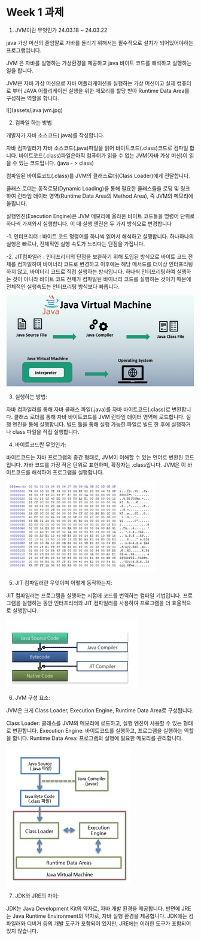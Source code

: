 # Week 1 과제

1. JVM이란 무엇인가
24.03.18 ~  24.03.22

java 가상 머신의 줄임말로 자바를 돌리기 위해서는 필수적으로 설치가 되어있어야하는 프로그램입니다. 

JVM 은 자바를 실행하는 가상환경을 제공하고 java 바이트 코드를 해석하고 실행하는 일을 합니다. 

JVM은 자바 가상 머신으로 자바 어플리케이션을 실행하는 가상 머신이고 실제 컴퓨터로 부터 JAVA 어플리케이션 실행을 위한 메모리를 할당 받아 Runtime Data Area를 구성하는 역할을 합니다.

![](assets/java jvm.jpg)


2. 컴파일 하는 방법

개발자가 자바 소스코드(.java)를 작성합니다.

자바 컴파일러가 자바 소스코드(.java)파일을 읽어 바이트코드(.class)코드로 컴파일 합니다. 바이트코드(.class)파일은아직 컴퓨터가 읽을 수 없는 JVM(자바 가상 머신)이 읽을 수 있는 코드입니다. (java - > class)

컴파일된 바이트코드(.class)를 JVM의 클래스로더(Class Loader)에게 전달합니다.

클래스 로더는 동적로딩(Dynamic Loading)을 통해 필요한 클래스들을 로딩 및 링크하여 런타임 데이터 영역(Runtime Data Area의 Method Area), 즉 JVM의 메모리에 올립니다.

실행엔진(Execution Engine)은 JVM 메모리에 올라온 바이트 코드들을 명령어 단위로 하나씩 가져와서 실행합니다. 이 때 실행 엔진은 두 가지 방식으로 변경합니다

-1. 인터프리터 : 바이트 코드 명령어를 하나씩 읽어서 해석하고 실행합니다. 하나하나의 실행은 빠르나, 전체적인 실행 속도가 느리다는 단점을 가집니다.

-2. JIT컴파일러 : 인터프리터의 단점을 보완하기 위해 도입된 방식으로 바이트 코드 전체를 컴파일하여 바이너리 코드로 변경하고 이후에는 해당 메서드를 더이상 인터프리팅 하지 않고, 바이너리 코드로 직접 실행하는 방식입니다. 하나씩 인터프리팅하여 실행하는 것이 아니라 바이트 코드 전체가 컴파일된 바이너리 코드를 실행하는 것이기 때문에 전체적인 실행속도는 인터프리팅 방식보다 빠릅니다.

![](assets/img2.JPG)



3. 실행하는 방법:

자바 컴파일러를 통해 자바 클래스 파일(.java)를 자바 바이트코드(.class)로 변환합니다.
클래스 로더를 통해 자바 바이트코드를 JVM 런타임 데이터 영역에 로드합니다.
실행 엔진을 통해 실행합니다.
빌드 툴을 통해 실행 가능한 파일로 빌드 한 후에 실행하거나 class 파일을 직접 실행합니다.


4. 바이트코드란 무엇인가:

바이트코드는 자바 프로그램의 중간 형태로, JVM이 이해할 수 있는 언어로 변환된 코드입니다. 자바 코드를 가장 작은 단위로 표현하며, 확장자는 .class입니다. JVM은 이 바이트코드를 해석하여 프로그램을 실행합니다.

![](assets/image4.png)

5. JIT 컴파일러란 무엇이며 어떻게 동작하는지:

JIT 컴파일러는 프로그램을 실행하는 시점에 코드를 번역하는 컴파일 기법입니다. 프로그램을 실행하는 동안 인터프리터와 JIT 컴파일러를 사용하여 프로그램을 더 효율적으로 실행합니다.

![](assets/image2.png)

6. JVM 구성 요소:

JVM은 크게 Class Loader, Execution Engine, Runtime Data Area로 구성됩니다.

Class Loader: 클래스를 JVM의 메모리에 로드하고, 실행 엔진이 사용할 수 있는 형태로 변환합니다.
Execution Engine: 바이트코드를 실행하고, 프로그램을 실행하는 역할을 합니다.
Runtime Data Area: 프로그램의 실행에 필요한 메모리를 관리합니다.

![](assets/image3.png)

7. JDK와 JRE의 차이:

JDK는 Java Development Kit의 약자로, 자바 개발 환경을 제공합니다. 반면에 JRE는 Java Runtime Environment의 약자로, 자바 실행 환경을 제공합니다. JDK에는 컴파일러와 디버거 등의 개발 도구가 포함되어 있지만, JRE에는 이러한 도구가 포함되어 있지 않습니다.